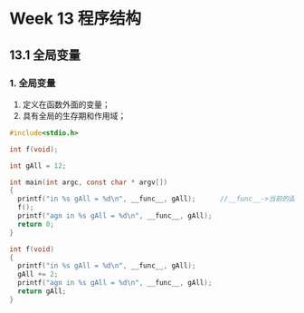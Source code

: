 # Week 13 程序结构
## 13.1 全局变量
### 1. 全局变量
1. 定义在函数外面的变量；
2. 具有全局的生存期和作用域；
```C
#include<stdio.h>

int f(void);

int gAll = 12;

int main(int argc, const char * argv[])
{
  printf("in %s gAll = %d\n", __func__, gAll);      //__func__->当前的函数
  f();
  printf("agn in %s gAll = %d\n", __func__, gAll);
  return 0;
}

int f(void)
{
  printf("in %s gAll = %d\n", __func__, gAll);
  gAll += 2;
  printf("agn in %s gAll = %d\n", __func__, gAll);
  return gAll;
}
```
